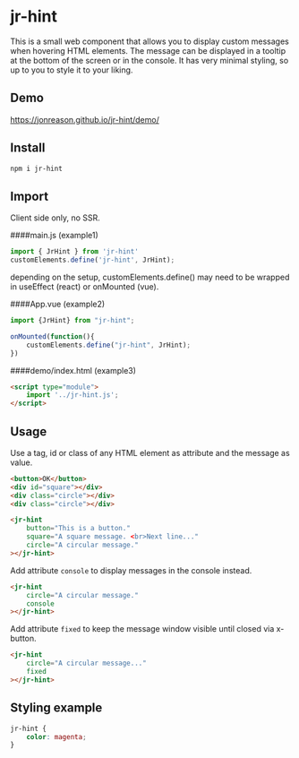# jr-hint

This is a small web component that allows you to display custom messages when hovering HTML elements.
The message can be displayed in a tooltip at the bottom of the screen or in the console.
It has very minimal styling, so up to you to style it to your liking.

## Demo

https://jonreason.github.io/jr-hint/demo/


## Install

```bash
npm i jr-hint
```

## Import
Client side only, no SSR. 


####main.js (example1)

```js
import { JrHint } from 'jr-hint'
customElements.define('jr-hint', JrHint);
```

depending on the setup, customElements.define() may need to be wrapped in useEffect (react) or onMounted (vue).

####App.vue (example2)
```js
import {JrHint} from "jr-hint";

onMounted(function(){
    customElements.define("jr-hint", JrHint);
})
```


####demo/index.html (example3)
```html
<script type="module">
    import '../jr-hint.js';
</script>
```

## Usage

Use a tag, id or class of any HTML element as attribute and the message as value.

```html
<button>OK</button>
<div id="square"></div>
<div class="circle"></div>
<div class="circle"></div>

<jr-hint
    button="This is a button."
    square="A square message. <br>Next line..."
    circle="A circular message."
></jr-hint>
```

Add attribute <code>console</code> to display messages in the console instead.
```html
<jr-hint
    circle="A circular message."
    console
></jr-hint>
```

Add attribute <code>fixed</code> to keep the message window visible until closed via x-button.
```html
<jr-hint
    circle="A circular message..."
    fixed
></jr-hint>
```


## Styling example

```css
jr-hint {
    color: magenta;
}